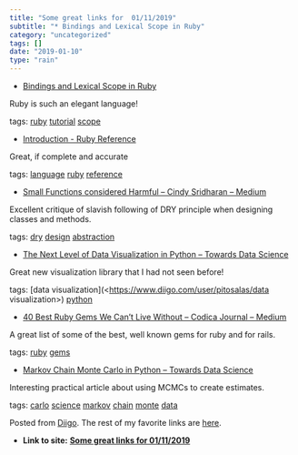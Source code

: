 ```yaml
---
title: "Some great links for  01/11/2019"
subtitle: "* Bindings and Lexical Scope in Ruby"
category: "uncategorized"
tags: []
date: "2019-01-10"
type: "rain"
---
```

* [Bindings and Lexical Scope in Ruby](<https://blog.appsignal.com/2019/01/08/ruby-magic-bindings-and-lexical-scope.html>)

Ruby is such an elegant language!

tags: [ruby](<https://www.diigo.com/user/pitosalas/ruby>)
[tutorial](<https://www.diigo.com/user/pitosalas/tutorial>)
[scope](<https://www.diigo.com/user/pitosalas/scope>)

  * [Introduction - Ruby Reference](<https://rubyreferences.github.io/rubyref/>)

Great, if complete and accurate

tags: [language](<https://www.diigo.com/user/pitosalas/language>)
[ruby](<https://www.diigo.com/user/pitosalas/ruby>)
[reference](<https://www.diigo.com/user/pitosalas/reference>)

  * [Small Functions considered Harmful – Cindy Sridharan – Medium](<https://medium.com/@copyconstruct/small-functions-considered-harmful-91035d316c29>)

Excellent critique of slavish following of DRY principle when designing
classes and methods.

tags: [dry](<https://www.diigo.com/user/pitosalas/dry>)
[design](<https://www.diigo.com/user/pitosalas/design>)
[abstraction](<https://www.diigo.com/user/pitosalas/abstraction>)

  * [The Next Level of Data Visualization in Python – Towards Data Science](<https://towardsdatascience.com/the-next-level-of-data-visualization-in-python-dd6e99039d5e>)

Great new visualization library that I had not seen before!

tags: [data visualization](<https://www.diigo.com/user/pitosalas/data
visualization>) [python](<https://www.diigo.com/user/pitosalas/python>)

  * [40 Best Ruby Gems We Can’t Live Without – Codica Journal – Medium](<https://medium.com/codica/40-best-ruby-gems-we-cant-live-without-8ccf314fcd38>)

A great list of some of the best, well known gems for ruby and for rails.

tags: [ruby](<https://www.diigo.com/user/pitosalas/ruby>)
[gems](<https://www.diigo.com/user/pitosalas/gems>)

  * [Markov Chain Monte Carlo in Python – Towards Data Science](<https://towardsdatascience.com/markov-chain-monte-carlo-in-python-44f7e609be98>)

Interesting practical article about using MCMCs to create estimates.

tags: [carlo](<https://www.diigo.com/user/pitosalas/carlo>)
[science](<https://www.diigo.com/user/pitosalas/science>)
[markov](<https://www.diigo.com/user/pitosalas/markov>)
[chain](<https://www.diigo.com/user/pitosalas/chain>)
[monte](<https://www.diigo.com/user/pitosalas/monte>)
[data](<https://www.diigo.com/user/pitosalas/data>)

Posted from [Diigo](<https://www.diigo.com>). The rest of my favorite links
are [here](<https://www.diigo.com/user/pitosalas>).


* **Link to site:** **[Some great links for  01/11/2019](None)**